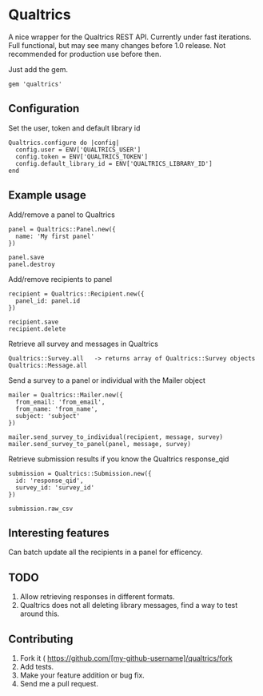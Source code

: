 # Qualtrics

A nice wrapper for the Qualtrics REST API. Currently under fast iterations. 
Full functional, but may see many changes before 1.0 release. 
Not recommended for production use before then.

Just add the gem.

    gem 'qualtrics'
    
## Configuration

Set the user, token and default library id

    Qualtrics.configure do |config|
      config.user = ENV['QUALTRICS_USER']
      config.token = ENV['QUALTRICS_TOKEN']
      config.default_library_id = ENV['QUALTRICS_LIBRARY_ID']
    end

## Example usage

Add/remove a panel to Qualtrics

    panel = Qualtrics::Panel.new({
      name: 'My first panel'
    })

    panel.save
    panel.destroy
    
Add/remove recipients to panel
    
    recipient = Qualtrics::Recipient.new({
      panel_id: panel.id
    })
    
    recipient.save
    recipient.delete
    
Retrieve all survey and messages in Qualtrics
    
    Qualtrics::Survey.all   -> returns array of Qualtrics::Survey objects
    Qualtrics::Message.all
  
Send a survey to a panel or individual with the Mailer object

    mailer = Qualtrics::Mailer.new({
      from_email: 'from_email',
      from_name: 'from_name',
      subject: 'subject'
    })
  
    mailer.send_survey_to_individual(recipient, message, survey)
    mailer.send_survey_to_panel(panel, message, survey)
    
Retrieve submission results if you know the Qualtrics response_qid
  
    submission = Qualtrics::Submission.new({
      id: 'response_qid',
      survey_id: 'survey_id'
    })
    
    submission.raw_csv
    
## Interesting features

  Can batch update all the recipients in a panel for efficency.

## TODO

  1. Allow retrieving responses in different formats.
  2. Qualtrics does not all deleting library messages, find a way to test around this.
  
## Contributing

1. Fork it ( https://github.com/[my-github-username]/qualtrics/fork 
2. Add tests.
3. Make your feature addition or bug fix.
4. Send me a pull request.

